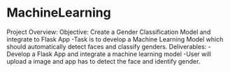 # MachineLearning
Project Overview:
Objective: Create a Gender Classification Model and integrate to Flask App
-Task is to develop a Machine Learning Model which should automatically detect faces and classify genders.
Deliverables:
-Develop a Flask App and integrate a machine learning model
-User will upload a image and app has to detect the face and identify gender.
